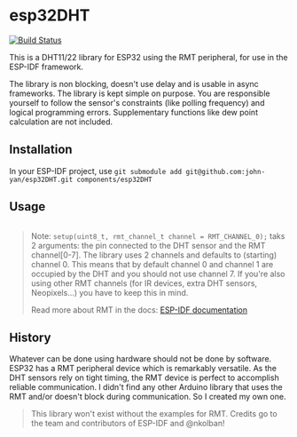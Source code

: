 # esp32DHT

[![Build Status](https://travis-ci.com/bertmelis/esp32DHT.svg?branch=master)](https://travis-ci.com/bertmelis/esp32DHT)

This is a DHT11/22 library for ESP32 using the RMT peripheral, for use in the ESP-IDF framework.

The library is non blocking, doesn't use delay and is usable in async frameworks. The library is kept simple on purpose. You are responsible yourself to follow the sensor's constraints (like polling frequency) and logical programming errors. Supplementary functions like dew point calculation are not included.

## Installation

In your ESP-IDF project, use `git submodule add git@github.com:john-yan/esp32DHT.git components/esp32DHT`

## Usage

```C++
```

> Note: `setup(uint8_t, rmt_channel_t channel = RMT_CHANNEL_0);` taks 2 arguments: the pin connected to the DHT sensor and the RMT channel[0-7]. The library uses 2 channels and defaults to (starting) channel 0. This means that by default channel 0 and channel 1 are occupied by the DHT and you should not use channel 7. If you're also using other RMT channels (for IR devices, extra DHT sensors, Neopixels...) you have to keep this in mind.
>
> Read more about RMT in the docs: [ESP-IDF documentation](https://esp-idf.readthedocs.io/en/latest/api-reference/peripherals/rmt.html)

## History

Whatever can be done using hardware should not be done by software. ESP32 has a RMT peripheral device which is remarkably versatile. As the DHT sensors rely on tight timing, the RMT device is perfect to accomplish reliable communication. I didn't find any other Arduino library that uses the RMT and/or doesn't block during communication. So I created my own one.

> This library won't exist without the examples for RMT. Credits go to the team and contributors of ESP-IDF and @nkolban!
